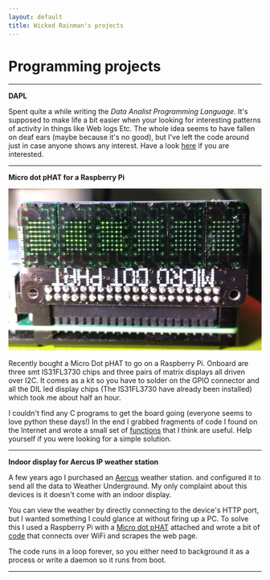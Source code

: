 ```yaml
---
layout: default
title: Wicked Rainman's projects
---
```


# Programming projects 
---------------------
__DAPL__     

Spent quite a while writing the _Data Analist Programming Language_. It's supposed to make life a bit easier when your looking for interesting patterns of activity in things like Web logs Etc. The whole idea seems to have fallen on deaf ears (maybe because it's no good), but I've left the code around just in case anyone shows any interest. Have a look [here](https://github.com/wicked-rainman/DAPL "Go on, click it. You know you want to!") if you are interested.   

------------

__Micro dot pHAT for a Raspberry Pi__

![](/pictures/phat1.png "It's upside down so the Raspberry pi can sit flat")

Recently bought a Micro Dot pHAT to go on a Raspberry Pi. Onboard are three smt IS31FL3730 chips and three pairs of matrix displays all driven over I2C.  It comes as a kit so you have to solder on the GPIO connector and all the DIL led display chips (The IS31FL3730 have already been installed) which took me about half an hour.  

I couldn't find  any C programs to get the board going (everyone seems to love python these days!) In the end I grabbed fragments of code I found on the Internet and wrote a small set of [functions](https://github.com/wicked-rainman/Rpi-Micro-Dot-pHAT "Print a string, update and reset the display and set brightness") that I think are useful. Help yourself if you were looking for a simple solution.

-------------------

__Indoor display for Aercus IP weather station__

A few years ago I purchased an [Aercus](http://www.aercusinstruments.com/aercus-instruments-weathersleuth-professional-ip-weather-station-with-direct-real-time-internet-monitoring/) weather station. and configured it to send all the data to Weather Underground. My only complaint about this devices is it doesn't come with an indoor display.  

You can view the weather by directly connecting to the device's HTTP port, but I wanted something I could glance at without firing up a PC. To solve this I used a Raspberry Pi with a [Micro dot pHAT](https://shop.pimoroni.com/products/microdot-phat?variant=25454635591) attached and wrote a bit of [code](https://github.com/wicked-rainman/Aercus-IP-weather-station) that connects over WiFi and scrapes the web page. 

The code runs in a loop forever, so you either need to background it as a process or write a daemon so it runs from boot.  

----------------------------
